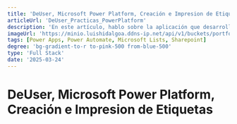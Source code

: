 ```yaml
---
title: 'DeUser, Microsoft Power Platform, Creación e Impresion de Etiquetas'
articleUrl: 'DeUser_Practicas_PowerPlatform'
description: 'En este artículo, hablo sobre la aplicación que desarrolle durante mi periodo de prácticas en DeUser, Realice una aplicacion que automatizaba la creación e impresión de etiquetas para productos, utilizando Microsoft Power Platform.'
imageUrl: 'https://minio.luishidalgoa.ddns-ip.net/api/v1/buckets/portfolio/objects/download?preview=true&prefix=posts%2FDeUser_Practicas_PowerPlatform%2Fbanner.jpg&version_id=null'
tags: [Power Apps, Power Automate, Microsoft Lists, Sharepoint]
degree: 'bg-gradient-to-r to-pink-500 from-blue-500'
type: 'Full Stack'
date: '2025-03-24'
---
```


# DeUser, Microsoft Power Platform, Creación e Impresion de Etiquetas

